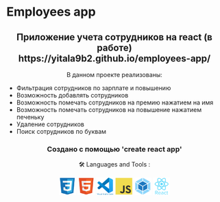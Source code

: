 # Employees app
<div  id="ladesign_description" align="center" >
  
  <h2>Приложение учета сотрудников на react (в работе)
  <br>
  https://yitala9b2.github.io/employees-app/</h2>
  <p>В данном проекте реализованы:
  <ul align="left">
  <li>Фильтрация сотрудников по зарплате и повышению</li>
  <li>Возможность добавлять сотрудников </li>
  <li>Возможность помечать сотрудников на премию нажатием на имя </li>
  <li>Возможность помечать сотрудников на повышение нажатием печеньку </li>
  <li>Удаление сотрудников </li>
  <li>Поиск сотрудников по буквам </li>
  </ul>
  </p>
<h3> Создано с помощью 'create react app'</h3>
  
:hammer_and_wrench: Languages and Tools :
  <br>
  <br>
  <img src="https://github.com/devicons/devicon/blob/master/icons/css3/css3-original.svg" title="Css3" alt="Css3" width="40" height="40"/>
   <img src="https://github.com/devicons/devicon/blob/master/icons/html5/html5-original.svg" title="Html5" alt="Html5" width="40" height="40"/>
  <img src="https://github.com/devicons/devicon/blob/master/icons/vscode/vscode-original-wordmark.svg" title="vscode" alt="vscode" width="40" height="40"/>
    <img src="https://github.com/devicons/devicon/blob/master/icons/javascript/javascript-original.svg" title="JavaScript" alt="JavaScript" width="40" height="40"/>
  <img src="https://github.com/devicons/devicon/blob/master/icons/webpack/webpack-original.svg" title="webpack" alt="webpack" width="40" height="40"/>
     <img src="https://github.com/devicons/devicon/blob/master/icons/react/react-original-wordmark.svg" title="react" alt="react" width="40" height="40"/>
  </div>
